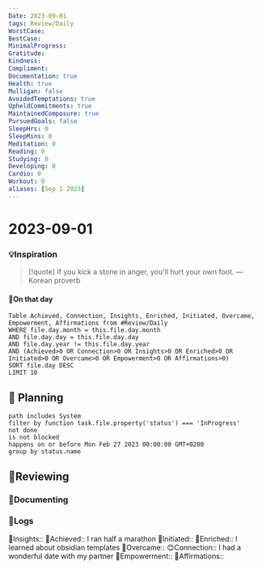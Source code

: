 ```yaml
---
Date: 2023-09-01
tags: Review/Daily
WorstCase: 
BestCase:
MinimalProgress:
Gratitude:
Kindness:
Compliment:
Documentation: true
Health: true
Mulligan: false
AvoidedTemptations: true
UpheldCommitments: true
MaintainedComposure: true
PursuedGoals: false
SleepHrs: 0
SleepMins: 0
Meditation: 0
Reading: 0
Studying: 0
Developing: 0
Cardio: 0
Workout: 0
aliases: [Sep 1 2023]
---
```

# 2023-09-01


### 💡Inspiration


> [!quote] If you kick a stone in anger, you'll hurt your own foot.
> — Korean proverb

#### 📼On that day

```dataview
Table Achieved, Connection, Insights, Enriched, Initiated, Overcame, Empowerment, Affirmations from #Review/Daily
WHERE file.day.month = this.file.day.month
AND file.day.day = this.file.day.day
AND file.day.year != this.file.day.year
AND (Achieved>0 OR Connection>0 OR Insights>0 OR Enriched>0 OR Initiated>0 OR Overcame>0 OR Empowerment>0 OR Affirmations>0)
SORT file.day DESC
LIMIT 10
```

## 📝 Planning

```tasks
path includes System
filter by function task.file.property('status') === 'InProgress'
not done
is not blocked
happens on or before Mon Feb 27 2023 00:00:00 GMT+0200
group by status.name
```

## 🔄Reviewing

### 💭Documenting

### 📜Logs

🌱Insights:: 
🏅Achieved:: I ran half a marathon
🔨Initiated::
🧠Enriched:: I learned about obsidian templates
🗻Overcame::
😊Connection:: I had a wonderful date with my partner
💪Empowerment::
💝Affirmations::